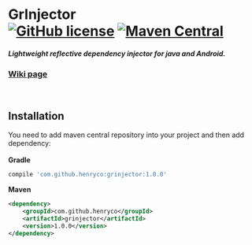 # GrInjector <br> [![GitHub license](https://img.shields.io/badge/license-MIT-green.svg)](https://raw.githubusercontent.com/henryco/GrInjector/master/LICENSE) [![Maven Central](https://img.shields.io/maven-central/v/com.github.henryco/grinjector.svg)](http://repo1.maven.org/maven2/com/github/henryco/grinjector/)
##### Lightweight reflective dependency injector for java and Android.
### <a href="https://github.com/henryco/GrInjector/wiki/GrInjector-guide.">**Wiki page**</a>

<br>

## Installation 
You need to add maven central repository into your project and then add dependency: <br><br>
<b>Gradle</b>

```Groovy
compile 'com.github.henryco:grinjector:1.0.0'
```

<b>Maven</b>

```XML
<dependency>
    <groupId>com.github.henryco</groupId>
    <artifactId>grinjector</artifactId>
    <version>1.0.0</version>
</dependency>
```

